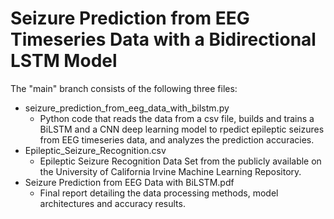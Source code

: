 # Seizure Prediction from EEG Timeseries Data with a Bidirectional LSTM Model

The "main" branch consists of the following three files:
  - seizure_prediction_from_eeg_data_with_bilstm.py
    - Python code that reads the data from a csv file, builds and trains a BiLSTM and a CNN deep learning model to rpedict epileptic seizures from EEG timeseries data, and analyzes the prediction accuracies.
  - Epileptic_Seizure_Recognition.csv
    - Epileptic Seizure Recognition Data Set from the publicly available on the University of California Irvine Machine Learning Repository.
  - Seizure Prediction from EEG Data with BiLSTM.pdf
    - Final report detailing the data processing methods, model architectures and accuracy results.
